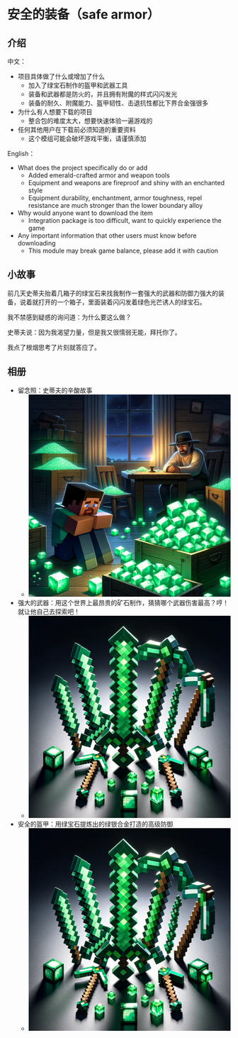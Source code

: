 # 安全的装备（safe armor）



## 介绍

中文：

- 项目具体做了什么或增加了什么
  - 加入了绿宝石制作的盔甲和武器工具
  - 装备和武器都是防火的，并且拥有附魔的样式闪闪发光
  - 装备的耐久、附魔能力、盔甲韧性、击退抗性都比下界合金强很多
- 为什么有人想要下载的项目
  - 整合包的难度太大，想要快速体验一遍游戏的
- 任何其他用户在下载前必须知道的重要资料
  - 这个模组可能会破坏游戏平衡，请谨慎添加

English：

- What does the project specifically do or add
  - Added emerald-crafted armor and weapon tools
  - Equipment and weapons are fireproof and shiny with an enchanted style
  - Equipment durability, enchantment, armor toughness, repel resistance are much stronger than the lower boundary alloy
- Why would anyone want to download the item
  - Integration package is too difficult, want to quickly experience the game
- Any important information that other users must know before downloading
  - This module may break game balance, please add it with caution



## 小故事

前几天史蒂夫抬着几箱子的绿宝石来找我制作一套强大的武器和防御力强大的装备，说着就打开的一个箱子，里面装着闪闪发着绿色光芒诱人的绿宝石。

我不禁感到疑惑的询问道：为什么要这么做？

史蒂夫说：因为我渴望力量，但是我又很懦弱无能，拜托你了。

我点了根烟思考了片刻就答应了。




## 相册


- 留念照：史蒂夫的辛酸故事
	- ![留念照：史蒂夫的辛酸故事](https://github.com/WisdomEquan/mods/blob/master/Minecraft/safe_armmor/img/bg.png)
- 强大的武器：用这个世界上最昂贵的矿石制作，猜猜哪个武器伤害最高？哼！就让他自己去探索吧！
	- ![强大的武器：用这个世界上最昂贵的矿石制作，猜猜哪个武器伤害最高？哼！就让他自己去探索吧！](https://github.com/WisdomEquan/mods/blob/master/Minecraft/safe_armmor/img/weapon.png)
- 安全的盔甲：用绿宝石提炼出的绿银合金打造的高级防御
	- ![安全的盔甲：用绿宝石提炼出的绿银合金打造的高级防御](https://github.com/WisdomEquan/mods/blob/master/Minecraft/safe_armmor/img/weapon.png)





